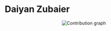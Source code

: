 # Daiyan Zubaier

<p align="center">
  <!-- Contribution graph (last 31 days) -->
  <img src="https://github-readme-activity-graph.vercel.app/graph?username=Daiyan-Zubaier&theme=github-compact&area=true" alt="Contribution graph">
</p>

</p>


